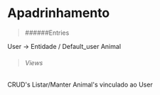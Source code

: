 # Apadrinhamento

 > ######Entries 
 
User -> Entidade / Default_user
Animal

> ###### Views

CRUD's
Listar/Manter Animal's vinculado ao User


 
